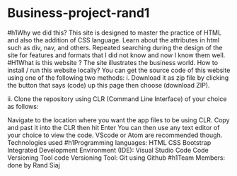 # Business-project-rand1

#h1Why we did this?
This site is designed to master the practice of HTML and also the addition of CSS language.
Learn about the attributes in html such as div, nav, and others.
Repeated searching during the design of the site for features and formats that I did not know and now I know them well.
#H1What is this website ?
The site illustrates the business world.
How to install / run this website locally?
You can get the source code of this website using one of the following two methods:
i. Download it as zip file by clicking the button that says (code) up this page then choose (download ZIP).

ii. Clone the repository using CLR (Command Line Interface) of your choice as follows:

Navigate to the location where you want the app files to be using CLR.
Copy and past it into the CLR then hit Enter
You can then use any text editor of your choice to view the code. VScode or Atom are recommended though.
Technologies used
#h1Programming languages:
HTML
CSS
Bootstrap
Integrated Development Environment (IDE):
Visual Studio Code
Code Versioning Tool
code Versioning Tool:
Git using Github
#h1Team Members:
done by Rand Siaj

